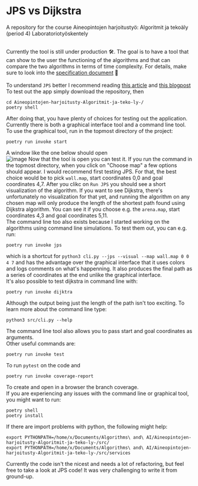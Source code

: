# JPS vs Dijkstra
A repository for the course Aineopintojen harjoitustyö: Algoritmit ja tekoäly (period 4) Laboratoriotyöskentely<br /><br />

Currently the tool is still under production 🛠. The goal is to have a tool that can show to the user the functioning of the algorithms and that can compare the two algorithms in terms of time complexity. For details, make sure to look into the [specification document](https://github.com/jakubgrad/Aineopintojen-harjoitusty-Algoritmit-ja-teko-ly-/blob/main/documentation/specification%20document.md) 📎<br /><br />
To understand `JPS` better I recommend reading [this article](https://zerowidth.com/2013/a-visual-explanation-of-jump-point-search/) and [this blogpost](https://www.gamedev.net/tutorials/programming/artificial-intelligence/jump-point-search-fast-a-pathfinding-for-uniform-cost-grids-r4220/)
To test out the app simply download the repository, then <br />
```
cd Aineopintojen-harjoitusty-Algoritmit-ja-teko-ly-/ 
poetry shell 
```
After doing that, you have plenty of choices for testing out the application. Currently there is both a graphical interface tool and a command line tool.
To use the graphical tool, run in the topmost directory of the project:
```
poetry run invoke start
```
A window like the one below should open <br/>![image](https://github.com/jakubgrad/Aineopintojen-harjoitusty-Algoritmit-ja-teko-ly-/assets/113715885/cd760ad4-5d2c-400e-b259-cc8831fb1d97)
Now that the tool is open you can test it. If you run the command in the topmost directory, when you click on "Choose map" a few options should appear. I would recommend first testing JPS. For that, the best choice would be to pick `wall.map`, start coordinates 0,0 and goal coordinates 4,7. After you clikc on `Run JPS` you should see a short visualization of the algorithm.
If you want to see Dijkstra, there's unfortunately no visualization for that yet, and running the algorithm on any chosen map will only produce the length of the shortest path found using Dijkstra algorithm. You can see it if you choose e.g. the `arena.map`, start coordinates 4,3 and goal coordinates 5,11.
<br/>
The command line too also exists because I started working on the algorithms using command line simulations. To test them out, you can e.g. run:
```
poetry run invoke jps
```
which is a shortcut for `python3 cli.py --jps --visual --map wall.map 0 0 4 7` and has the advantage over the graphical interface that it uses colors and logs comments on what's happenning. It also produces the final path as a series of coordinates at the end unlike the graphical interface. <br />
It's also possible to test dijkstra in command line with:
```
poetry run invoke dijktra
```
Although the output being just the length of the path isn't too exciting. To learn more about the command line type:
```
python3 src/cli.py --help
```
The command line tool also allows you to pass start and goal coordinates as arguments.<br/>
Other useful commands are:
```
poetry run invoke test
```
To run `pytest` on the code and 

```
poetry run invoke coverage-report
```
To create and open in a browser the branch coverage. <br/>
If you are experiencing any issues with the command line or graphical tool, you might want to run:
```
poetry shell
poetry install
```
If there are import problems with python, the following might help:
```
export PYTHONPATH=/home/x/Documents/Algorithms\ and\ AI/Aineopintojen-harjoitusty-Algoritmit-ja-teko-ly-/src/
export PYTHONPATH=/home/x/Documents/Algorithms\ and\ AI/Aineopintojen-harjoitusty-Algoritmit-ja-teko-ly-/src/services
```
Currently the code isn't the nicest and needs a lot of refactoring, but feel free to take a look at JPS code! It was very challenging to write it from ground-up.

